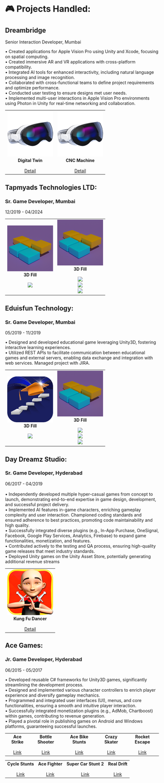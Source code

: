 # 🎮 Projects Handled:

## Dreambridge
 Senior Interaction Developer, Mumbai

• Created applications for Apple Vision Pro using Unity and Xcode, focusing on spatial computing. <br/>
• Created immersive AR and VR applications with cross-platform compatibility. <br/>
• Integrated AI tools for enhanced interactivity, including natural language processing and image recognition. <br/>
• Collaborated with cross-functional teams to define project requirements and optimize performance. <br/>
• Conducted user testing to ensure designs met user needs. <br/>
• Implemented multi-user interactions in Apple Vision Pro environments using Photon in Unity for real-time networking and collaboration. <br/>

<table> <tr> 
<!-- Game 1 -->
<td align="center">
  <img src="https://github.com/saitwalmayur/saitwalmayur/blob/main/icon/applevision.png" width="150"/><br/>
  <strong>Digital Twin</strong><br/><br/>
 <a href="https://www.linkedin.com/posts/tata-consultancy-services-north-america_tcsnycmarathon-runwithtcs-runwithtcsinnyc-ugcPost-7258484777668743169-vD4l/?utm_source=share&utm_medium=member_desktop&rcm=ACoAAAduOT4BroteUiiLGXBzeJpj6T4oXuEQ0VY" target="_blank">Detail</a><br/>
</td>

<td align="center">
  <img src="https://github.com/saitwalmayur/saitwalmayur/blob/main/icon/applevision.png" width="150"/><br/>
  <strong>CNC Machine</strong><br/><br/>
 <a href="https://www.linkedin.com/posts/thapasjoseph_augmentedreality-virtualreality-spatialcomputing-activity-7295082810858524673-hpVv?utm_source=share&utm_medium=member_desktop&rcm=ACoAAAduOT4BroteUiiLGXBzeJpj6T4oXuEQ0VY" target="_blank">Detail</a><br/>
</td>

</tr> 
</table>

## Tapmyads Technologies LTD:
### Sr. Game Developer, Mumbai             <br/>
 12/2019 - 04/2024<br/>     
<table> <tr> 
<!-- Game 1 -->
<td align="center">
  <img src="https://github.com/saitwalmayur/saitwalmayur/blob/main/icon/fill3d.png" width="150"/><br/>
  <strong>3D Fill</strong><br/><br/>
  <a href="https://www.gamepix.com/play/3d-fill" target="_blank">
    <img src="https://img.shields.io/badge/WebGL_Play-FF6C37?style=for-the-badge&logo=unity&logoColor=white"/>
  </a>
</td>
<td align="center">
  <img src="https://github.com/saitwalmayur/saitwalmayur/blob/main/icon/fill3d.png" width="150"/><br/>
  <strong>3D Fill</strong><br/><br/>
  <a href="https://www.gamepix.com/play/3d-fill" target="_blank">
    <img src="https://img.shields.io/badge/Play_Store-3DDC84?style=for-the-badge&logo=google-play&logoColor=white"/>
  </a><br/>
  <a href="https://www.gamepix.com/play/3d-fill" target="_blank">
    <img src="https://img.shields.io/badge/App_Store-0D96F6?style=for-the-badge&logo=app-store&logoColor=white"/>
  </a><br/>
  <a href="https://www.gamepix.com/play/3d-fill" target="_blank">
    <img src="https://img.shields.io/badge/WebGL_Play-FF6C37?style=for-the-badge&logo=unity&logoColor=white"/>
  </a>
</td>

</table>

##  Eduisfun Technology:
### Sr. Game Developer, Mumbai             <br/>
 05/2019 - 11/2019<br/>         

• Designed and developed educational game leveraging Unity3D, fostering interactive learning experiences.<br/>
• Utilized REST APIs to facilitate communication between educational games and external servers, enabling data
 exchange and integration with web services. Managed project with JIRA.<br/>
<table> <tr> 
<!-- Game 1 -->
<td align="center">
  <img src="https://github.com/saitwalmayur/saitwalmayur/blob/main/icon/stepapp.webp" width="150"/><br/>
  <strong>3D Fill</strong><br/><br/>
  <a href="https://play.google.com/store/apps/details?id=com.EduIsFun.EduIsFun&pli=1" target="_blank">
    <img src="https://img.shields.io/badge/Play_Store-3DDC84?style=for-the-badge&logo=google-play&logoColor=white"/>
  </a><br/>
</td>
<td align="center">
  <img src="https://github.com/saitwalmayur/saitwalmayur/blob/main/icon/fill3d.png" width="150"/><br/>
  <strong>3D Fill</strong><br/><br/>
  <a href="https://www.gamepix.com/play/3d-fill" target="_blank">
    <img src="https://img.shields.io/badge/Play_Store-3DDC84?style=for-the-badge&logo=google-play&logoColor=white"/>
  </a><br/>
  <a href="https://www.gamepix.com/play/3d-fill" target="_blank">
    <img src="https://img.shields.io/badge/App_Store-0D96F6?style=for-the-badge&logo=app-store&logoColor=white"/>
  </a><br/>
  <a href="https://www.gamepix.com/play/3d-fill" target="_blank">
    <img src="https://img.shields.io/badge/WebGL_Play-FF6C37?style=for-the-badge&logo=unity&logoColor=white"/>
  </a>
</td>

</table>

## Day Dreamz Studio:
### Sr. Game Developer, Hyderabad             <br/>
06/2017 - 04/2019<br/>    
• Independently developed multiple hyper-casual games from concept to launch, demonstrating end-to-end
 expertise in game design, development, and successful project delivery.<br/>
• Implemented AI features in-game characters, enriching gameplay complexity and user interaction. Championed
 coding standards and ensured adherence to best practices, promoting code maintainability and high quality.<br/>
• Successfully integrated diverse plugins (e.g., In-App Purchase, OneSignal, Facebook, Google Play Services,
 Analytics, Firebase) to expand game functionalities, monetization, and features.<br/>
• Contributed actively to the testing and QA process, ensuring high-quality game releases that meet industry
 standards.<br/>
• Deployed Unity games on the Unity Asset Store, potentially generating additional revenue streams<br/>
<table> <tr> 
<!-- Game 1 -->
<td align="center">
<img src="https://github.com/saitwalmayur/saitwalmayur/blob/main/icon/kungfu.jpg" width="150"/><br/>
  <strong>Kung Fu Dancer</strong><br/><br/>
 <a href="https://github.com/saitwalmayur/saitwalmayur/blob/main/DayDreamStudio/com-daydreamzstudios-kungfudancer.apk" target="_blank">Detail</a><br/>
</td>
</tr> 
</table>

## Ace Games:
### Jr. Game Developer, Hyderabad             <br/>
06/2015 - 05/2017<br/>                                      

• Developed reusable C# frameworks for Unity3D games, significantly streamlining the development process.<br/>
• Designed and implemented various character controllers to enrich player experience and diversify gameplay
 mechanics.<br/>
• Programmed and integrated user interfaces (UI), menus, and core functionalities, ensuring a smooth and
 intuitive player interaction.<br/>
• Successfully integrated monetization plugins (e.g., AdMob, Chartboost) within games, contributing to revenue
 generation.<br/>
• Played a pivotal role in publishing games on Android and Windows platforms, guaranteeing successful launches.<br/>
<table> <tr> 
<!-- Game 1 -->
<td align="center">
  <strong>Ace Strike</strong><br/><br/>
 <a href="https://assetstore.unity.com/packages/templates/ace-strike-68962" target="_blank">Link</a><br/>
</td>
<td align="center">
  <strong>Bottle Shooter</strong><br/><br/>
 <a href="https://assetstore.unity.com/packages/templates/bottle-shooter-89934" target="_blank">Link</a><br/>
</td>
<td align="center">
  <strong>Ace Bike Stunts</strong><br/><br/>
 <a href="https://assetstore.unity.com/packages/templates/ace-bike-stunts-88565" target="_blank">Link</a><br/>
</td>
<td align="center">
  <strong>Crazy Skater</strong><br/><br/>
 <a href="https://assetstore.unity.com/packages/templates/crazy-skater-65511" target="_blank">Link</a><br/>
</td>
<td align="center">
  <strong>Rocket Escape</strong><br/><br/>
 <a href="https://assetstore.unity.com/packages/templates/rocket-escape-78174" target="_blank">Link</a><br/>
</td>
</tr> 
</table>
<table> <tr> 
<td align="center">
  <strong>Cycle Stunts</strong><br/><br/>
 <a href="https://assetstore.unity.com/packages/templates/cycle-stunts-88274" target="_blank">Link</a><br/>
</td>
<td align="center">
  <strong>Ace Fighter</strong><br/><br/>
 <a href="https://assetstore.unity.com/packages/templates/ace-fighter-88101" target="_blank">Link</a><br/>
</td>
<td align="center">
  <strong>Super Car Stunt 2</strong><br/><br/>
 <a href="https://assetstore.unity.com/packages/templates/super-car-stunts-2-75544" target="_blank">Link</a><br/>
</td>
<td align="center">
  <strong>Real Drift</strong><br/><br/>
 <a href="https://assetstore.unity.com/packages/templates/real-drift-56560" target="_blank">Link</a><br/>
</td>
</tr> 
</table>